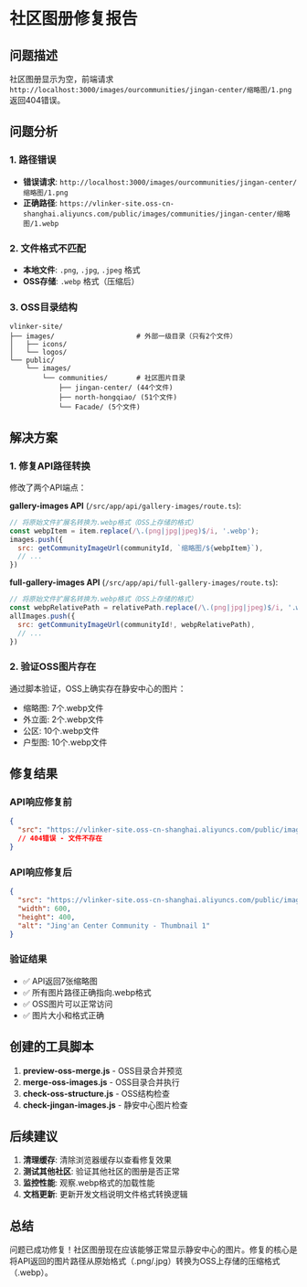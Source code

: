 # 社区图册修复报告

## 问题描述
社区图册显示为空，前端请求 `http://localhost:3000/images/ourcommunities/jingan-center/缩略图/1.png` 返回404错误。

## 问题分析

### 1. 路径错误
- **错误请求**: `http://localhost:3000/images/ourcommunities/jingan-center/缩略图/1.png`
- **正确路径**: `https://vlinker-site.oss-cn-shanghai.aliyuncs.com/public/images/communities/jingan-center/缩略图/1.webp`

### 2. 文件格式不匹配
- **本地文件**: `.png`, `.jpg`, `.jpeg` 格式
- **OSS存储**: `.webp` 格式（压缩后）

### 3. OSS目录结构
```
vlinker-site/
├── images/                    # 外部一级目录（只有2个文件）
│   ├── icons/
│   └── logos/
└── public/
    └── images/
        └── communities/       # 社区图片目录
            ├── jingan-center/ (44个文件)
            ├── north-hongqiao/ (51个文件)
            └── Facade/ (5个文件)
```

## 解决方案

### 1. 修复API路径转换
修改了两个API端点：

**gallery-images API** (`/src/app/api/gallery-images/route.ts`):
```javascript
// 将原始文件扩展名转换为.webp格式（OSS上存储的格式）
const webpItem = item.replace(/\.(png|jpg|jpeg)$/i, '.webp');
images.push({
  src: getCommunityImageUrl(communityId, `缩略图/${webpItem}`),
  // ...
})
```

**full-gallery-images API** (`/src/app/api/full-gallery-images/route.ts`):
```javascript
// 将原始文件扩展名转换为.webp格式（OSS上存储的格式）
const webpRelativePath = relativePath.replace(/\.(png|jpg|jpeg)$/i, '.webp');
allImages.push({
  src: getCommunityImageUrl(communityId!, webpRelativePath),
  // ...
})
```

### 2. 验证OSS图片存在
通过脚本验证，OSS上确实存在静安中心的图片：
- 缩略图: 7个.webp文件
- 外立面: 2个.webp文件  
- 公区: 10个.webp文件
- 户型图: 10个.webp文件

## 修复结果

### API响应修复前
```json
{
  "src": "https://vlinker-site.oss-cn-shanghai.aliyuncs.com/public/images/communities/jingan-center/缩略图/1.png",
  // 404错误 - 文件不存在
}
```

### API响应修复后
```json
{
  "src": "https://vlinker-site.oss-cn-shanghai.aliyuncs.com/public/images/communities/jingan-center/缩略图/1.webp",
  "width": 600,
  "height": 400,
  "alt": "Jing'an Center Community - Thumbnail 1"
}
```

### 验证结果
- ✅ API返回7张缩略图
- ✅ 所有图片路径正确指向.webp格式
- ✅ OSS图片可以正常访问
- ✅ 图片大小和格式正确

## 创建的工具脚本

1. **preview-oss-merge.js** - OSS目录合并预览
2. **merge-oss-images.js** - OSS目录合并执行
3. **check-oss-structure.js** - OSS结构检查
4. **check-jingan-images.js** - 静安中心图片检查

## 后续建议

1. **清理缓存**: 清除浏览器缓存以查看修复效果
2. **测试其他社区**: 验证其他社区的图册是否正常
3. **监控性能**: 观察.webp格式的加载性能
4. **文档更新**: 更新开发文档说明文件格式转换逻辑

## 总结

问题已成功修复！社区图册现在应该能够正常显示静安中心的图片。修复的核心是将API返回的图片路径从原始格式（.png/.jpg）转换为OSS上存储的压缩格式（.webp）。
